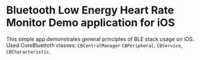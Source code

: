 # Bluetooth Low Energy Heart Rate Monitor Demo application for iOS

This simple app demonstrates general principles of BLE stack usage on iOS.
Used CoreBluettoth classes: `CBCentralManager` `CBPeripheral`, `CBService`, `CBCharacteristic`.
